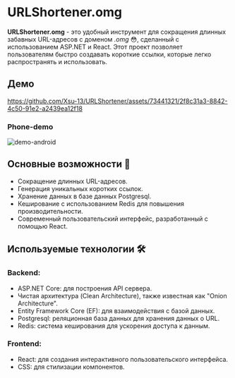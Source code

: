 # URLShortener.omg

**URLShortener.omg** - это удобный инструмент для сокращения длинных забавных URL-адресов с доменом *.omg* :flushed:, сделанный с использованием ASP.NET и React. Этот проект позволяет пользователям быстро создавать короткие ссылки, которые легко распространять и использовать.

## Демо

https://github.com/Xsu-13/URLShortener/assets/73441321/2f8c31a3-8842-4c50-91e2-a2439ea12f18

### Phone-demo
![demo-android](https://github.com/Xsu-13/URLShortener/assets/73441321/cf4daf5f-206e-47d9-83d1-1f96f3fb414c)

## Основные возможности :bookmark_tabs:
- Сокращение длинных URL-адресов.
- Генерация уникальных коротких ссылок.
- Хранение данных в базе данных Postgresql.
- Кеширование с использованием Redis для повышения производительности.
- Современный пользовательский интерфейс, разработанный с помощью React.

## Используемые технологии 🛠

### Backend:
- ASP.NET Core: для построения API сервера.
- Чистая архитектура (Clean Architecture), также известная как "Onion Architecture".
- Entity Framework Core (EF): для взаимодействия с базой данных.
- Postgresql: реляционная база данных для хранения данных о URL.
- Redis: система кеширования для ускорения доступа к данным.

### Frontend:
- React: для создания интерактивного пользовательского интерфейса.
- CSS: для стилизации компонентов.
